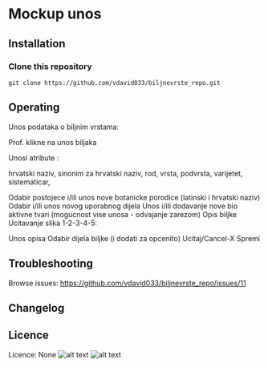 # Mockup unos
## Installation
### Clone this repository
```
git clone https://github.com/vdavid033/biljnevrste_repo.git

```
## Operating
Unos podataka o biljnim vrstama:

Prof. klikne na unos biljaka

Unosi atribute :

hrvatski naziv,
sinonim za hrvatski naziv,
rod,
vrsta,
podvrsta,
varijetet,
sistematicar,

Odabir postojece i/ili unos nove botanicke porodice (latinski i hrvatski naziv)
Odabir i/ili unos novog uporabnog dijela
Unos i/ili dodavanje nove bio aktivne tvari (mogucnost vise unosa - odvajanje zarezom)
Opis biljke
Ucitavanje slika 1-2-3-4-5:

Unos opisa
Odabir dijela biljke (i dodati za opcenito)
Ucitaj/Cancel-X
Spremi

## Troubleshooting
Browse issues: https://github.com/vdavid033/biljnevrste_repo/issues/11
## Changelog
## Licence
Licence: None
![alt text](https://user-images.githubusercontent.com/48513147/55733729-a1b4a500-5a1e-11e9-9d0f-f92f8c45f2ef.png)
![alt text](https://user-images.githubusercontent.com/48513147/55733761-b002c100-5a1e-11e9-9ba4-e0b41f4d82b9.png)
